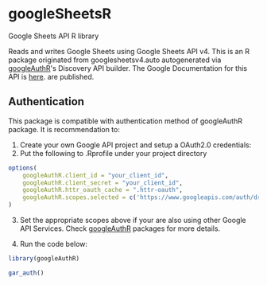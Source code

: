 # googleSheetsR

Google Sheets API R library

Reads and writes Google Sheets using Google Sheets API v4.
This is an R package originated from googlesheetsv4.auto autogenerated via [googleAuthR](http://code.markedmondson.me/googleAuthR)'s Discovery API builder. 
The Google Documentation for this API is [here](https://developers.google.com/sheets/).
 are published.

## Authentication

This package is compatible with authentication method of googleAuthR package. It is recommendation to: 

1. Create your own Google API project and setup a OAuth2.0 credentials:
2. Put the following to .Rprofile under your project directory
```r
options(
	googleAuthR.client_id = "your_client_id",
    googleAuthR.client_secret = "your_client_id",
    googleAuthR.httr_oauth_cache = ".httr-oauth",
	googleAuthR.scopes.selected = c('https://www.googleapis.com/auth/drive', 'https://www.googleapis.com/auth/drive.readonly', 'https://www.googleapis.com/auth/spreadsheets.readonly', 'https://www.googleapis.com/auth/spreadsheets')
)
```
3. Set the appropriate scopes above if your are also using other Google API Services. Check [googleAuthR](https://github.com/MarkEdmondson1234/googleAuthR) packages for more details.

4. Run the code below:

```r
library(googleAuthR)

gar_auth()
```


